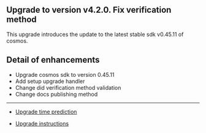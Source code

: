 ## Upgrade to version v4.2.0. Fix verification method

This upgrade introduces the update to the latest stable sdk v0.45.11 of cosmos.

## Detail of enhancements

- Upgrade cosmos sdk to version 0.45.11
- Add setup upgrade handler
- Change did verification method validation
- Change docs publishing method
---
- [Upgrade time prediction](https://mainnet.commercio.network/blocks/detail/6224800)

- [Upgrade instructions](https://github.com/commercionetwork/commercio-consortium/tree/master/upgrade/4.1.0-4.2.0/en)